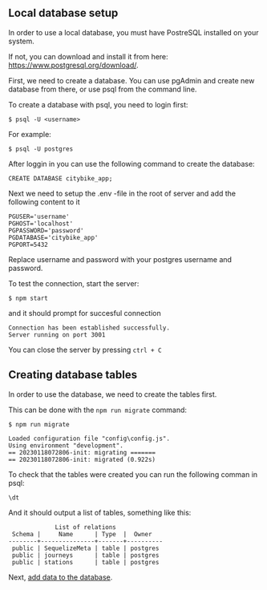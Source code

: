 ## Local database setup
In order to use a local database, you must have PostreSQL installed on your system.

If not, you can download and install it from here: https://www.postgresql.org/download/.

First, we need to create a database. You can use pgAdmin and create new database from there, or use psql from the command line.

To create a database with psql, you need to login first:
```
$ psql -U <username>
```
For example:
```
$ psql -U postgres
```
After loggin in you can use the following command to create the database:
```
CREATE DATABASE citybike_app;
```
Next we need to setup the .env -file in the root of server and add the following content to it

```
PGUSER='username'
PGHOST='localhost'
PGPASSWORD='password'
PGDATABASE='citybike_app'
PGPORT=5432
```

Replace username and password with your postgres username and password.


To test the connection, start the server:
```
$ npm start
```
and it should prompt for succesful connection
```
Connection has been established successfully.
Server running on port 3001
```
You can close the server by pressing `ctrl + C`


## Creating database tables
In order to use the database, we need to create the tables first. 

This can be done with the `npm run migrate` command:

```
$ npm run migrate

Loaded configuration file "config\config.js".
Using environment "development".
== 20230118072806-init: migrating =======
== 20230118072806-init: migrated (0.922s)

```
To check that the tables were created you can run the following comman in psql:
```
\dt
```
And it should output a list of tables, something like this:
```
             List of relations
 Schema |     Name      | Type  |  Owner
--------+---------------+-------+----------
 public | SequelizeMeta | table | postgres
 public | journeys      | table | postgres
 public | stations      | table | postgres
 ```
 Next, [add data to the database](../README.md#adding-data-to-the-database).